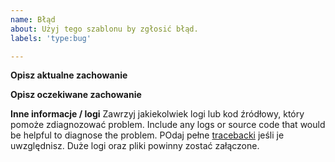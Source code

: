 ```yaml
---
name: Błąd
about: Użyj tego szablonu by zgłosić błąd.
labels: 'type:bug'

---
```


**Opisz aktualne zachowanie**

**Opisz oczekiwane zachowanie**

**Inne informacje / logi** Zawrzyj jakiekolwiek logi lub kod źródłowy, który pomoże zdiagnozować problem. Include any logs or source code that would be helpful to
diagnose the problem. POdaj pełne [tracebacki](https://en.wiktionary.org/wiki/traceback) jeśli je uwzględnisz. Duże logi oraz pliki powinny zostać załączone.
